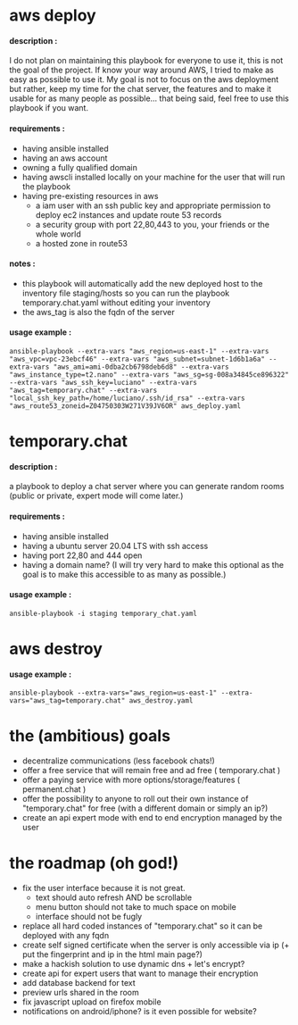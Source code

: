 
# aws deploy
#### description : 
I do not plan on maintaining this playbook for everyone to use it, this is not the goal of the project. If know your way around AWS, I tried to make as easy as possible to use it. My goal is not to focus on the aws deployment but rather, keep my time for the chat server, the features and to make it usable for as many people as possible... that being said, feel free to use this playbook if you want.
#### requirements : 
- having ansible installed
- having an aws account
- owning a fully qualified domain
- having awscli installed locally on your machine for the user that will run the playbook
- having pre-existing resources in aws
  - a iam user with an ssh public key and appropriate permission to deploy ec2 instances and update route 53 records
  - a security group with port 22,80,443 to you, your friends or the whole world   
  - a hosted zone in route53   

#### notes :
- this playbook will automatically add the new deployed host to the inventory file staging/hosts so you can run the playbook temporary.chat.yaml without editing your inventory
- the aws_tag is also the fqdn of the server
#### usage example :
`ansible-playbook --extra-vars "aws_region=us-east-1" --extra-vars "aws_vpc=vpc-23ebcf46" --extra-vars "aws_subnet=subnet-1d6b1a6a" --extra-vars "aws_ami=ami-0dba2cb6798deb6d8" --extra-vars "aws_instance_type=t2.nano" --extra-vars "aws_sg=sg-008a34845ce896322" --extra-vars "aws_ssh_key=luciano" --extra-vars "aws_tag=temporary.chat" --extra-vars "local_ssh_key_path=/home/luciano/.ssh/id_rsa" --extra-vars "aws_route53_zoneid=Z04750303W271V39JV6OR" aws_deploy.yaml`


# temporary.chat
#### description : 
a playbook to deploy a chat server where you can generate random rooms (public or private, expert mode will come later.)
#### requirements : 
- having ansible installed
- having a ubuntu server 20.04 LTS with ssh access
- having port 22,80 and 444 open
- having a domain name? (I will try very hard to make this optional as the goal is to make this accessible to as many as possible.)
#### usage example :
`ansible-playbook -i staging temporary_chat.yaml`

# aws destroy
#### usage example :
`ansible-playbook --extra-vars="aws_region=us-east-1" --extra-vars="aws_tag=temporary.chat" aws_destroy.yaml`

# the (ambitious) goals

- decentralize communications (less facebook chats!)
- offer a free service that will remain free and ad free ( temporary.chat )
- offer a paying service with more options/storage/features ( permanent.chat )
- offer the possibility to anyone to roll out their own instance of "temporary.chat" for free (with a different domain or simply an ip?)
- create an api expert mode with end to end encryption managed by the user

# the roadmap (oh god!)

- fix the user interface because it is not great.
  - text should auto refresh AND be scrollable
  - menu button should not take to much space on mobile
  - interface should not be fugly 
- replace all hard coded instances of "temporary.chat" so it can be deployed with any fqdn
- create self signed certificate when the server is only accessible via ip (+ put the fingerprint and ip in the html main page?)
- make a hackish solution to use dynamic dns + let's encrypt? 
- create api for expert users that want to manage their encryption
- add database backend for text 
- preview urls shared in the room
- fix javascript upload on firefox mobile
- notifications on android/iphone? is it even possible for website? 
